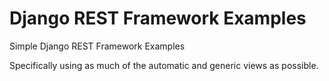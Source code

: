 # Django REST Framework Examples
Simple Django REST Framework Examples

Specifically using as much of the automatic and generic views as possible.
